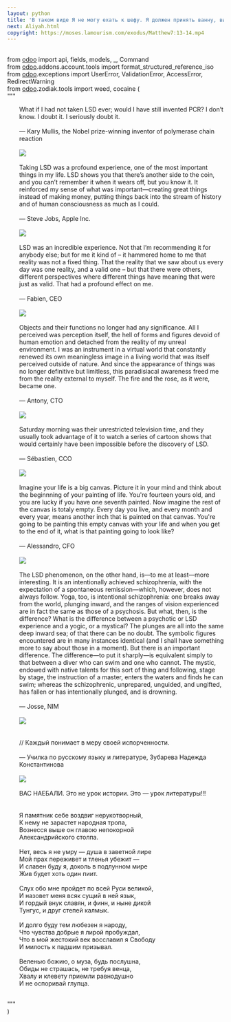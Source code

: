 ```yaml
---
layout: python
title: 'В таком виде Я не могу ехать к шефу. Я должен принять ванну, выпить чашечку кофе...'
next: Aliyah.html
copyright: https://moses.lamourism.com/exodus/Matthew7:13-14.mp4
---
```


<br/><span class="hljs-keyword">from</span> <a class="nomagic" href="cocaine.html">odoo</a> <span class="hljs-keyword">import</span> api, fields, models, _, Command
<br/><span class="hljs-keyword">from</span> <a class="nomagic" href="cocaine.html">odoo</a>.addons.account.tools <span class="hljs-keyword">import</span> format_structured_reference_iso
<br/><span class="hljs-keyword">from</span> <a class="nomagic" href="cocaine.html">odoo</a>.exceptions <span class="hljs-keyword">import</span> UserError, ValidationError, AccessError, RedirectWarning
<br/><span class="hljs-keyword">from</span> <a class="nomagic" href="cocaine.html">odoo</a>.zodiak.tools <span class="hljs-keyword">import</span> weed, cocaine (
<br/><span class="hljs-string">"""</span>
<div style="padding-left:2em; max-width:777px;" class="hljs-string">

What if I had not taken LSD ever; would I have still invented PCR? I don’t
know. I doubt it. I seriously doubt it.
<br/>
<br/>
― Kary Mullis, the Nobel prize-winning inventor of polymerase chain reaction
<br/>
<br/>
<img src="https://shabbat.lamourism.com/Wonderland/Rabbit11.jpg"/>
<br/>
<br/>
Taking LSD was a profound experience, one of the most important things in my
life. LSD shows you that there’s﻿ another side to the coin, and you can’t
remember it when it wears off, but you know it. It reinforced my sense of what
was important—creating great things instead of making money, putting things back
into the stream of history and of human consciousness as much as I could.
<br/>
<br/>
― Steve Jobs, Apple Inc.
<br/>
<br/>
<img src="https://shabbat.lamourism.com/Wonderland/Rabbit13.jpg"/>
<br/>
<br/>
LSD was an incredible experience. Not that I’m recommending it for anybody
else; but for me it kind of – it hammered home to me that reality was not a
fixed thing. That the reality that we saw about us every day was one reality,
and a valid one – but that there were others, different perspectives where
different things have meaning that were just as valid. That had a profound
effect on me.
<br/>
<br/>
― Fabien, CEO
<br/>
<br/>
<img src="https://shabbat.lamourism.com/Wonderland/Rabbit17.jpg"/>
<br/>
<br/>
Objects and their functions no longer had any significance. All I perceived was
perception itself, the hell of forms and figures devoid of human emotion and
detached from the reality of my unreal environment. I was an instrument in a
virtual world that constantly renewed its own meaningless image in a living
world that was itself perceived outside of nature. And since the appearance of
things was no longer definitive but limitless, this paradisiacal awareness freed
me from the reality external to myself. The fire and the rose, as it were,
became one.
<br/>
<br/>
― Antony, CTO
<br/>
<br/>
<img src="https://shabbat.lamourism.com/Wonderland/Rabbit19.jpg"/>
<br/>
<br/>
Saturday morning was their unrestricted television time, and they usually took
advantage of it to watch a series of cartoon shows that would certainly have
been impossible before the discovery of LSD.
<br/>
<br/>
― Sébastien, CCO
<br/>
<br/>
<img src="https://shabbat.lamourism.com/Wonderland/Rabbit23.jpg"/>
<br/>
<br/>
Imagine your life is a big canvas. Picture it in your mind and think about the
beginnning of your painting of life. You're fourteen yours old, and you are
lucky if you have one seventh painted. Now imagine the rest of the canvas is
totaly empty. Every day you live, and every month and every year, means another
inch that is painted on that canvas. You're going to be painting this empty
canvas with your life and when you get to the end of it, what is that painting
going to look like?
<br/>
<br/>
― Alessandro, CFO
<br/>
<br/>
<img src="https://shabbat.lamourism.com/Wonderland/Rabbit29.jpg"/>
<br/>
<br/>
The LSD phenomenon, on the other hand, is—to me at least—more interesting. It
is an intentionally achieved schizophrenia, with the expectation of a
spontaneous remission—which, however, does not always follow. Yoga, too, is
intentional schizophrenia: one breaks away from the world, plunging inward, and
the ranges of vision experienced are in fact the same as those of a psychosis.
But what, then, is the difference? What is the difference between a psychotic or
LSD experience and a yogic, or a mystical? The plunges are all into the same
deep inward sea; of that there can be no doubt. The symbolic figures encountered
are in many instances identical (and I shall have something more to say about
those in a moment). But there is an important difference. The difference—to put
it sharply—is equivalent simply to that between a diver who can swim and one who
cannot. The mystic, endowed with native talents for this sort of thing and
following, stage by stage, the instruction of a master, enters the waters and
finds he can swim; whereas the schizophrenic, unprepared, unguided, and
ungifted, has fallen or has intentionally plunged, and is drowning.
<br/>
<br/>
― Josse, NIM
<br/>
<br/>
<img src="https://thepiratecircus.com/Inquisition/indulgentia/oobo42.jpg"/>
<br/>
<br/>
<br/>// Каждый понимает в меру своей испорченности.
<br/>
<br/>
— Училка по русскому языку и литературе, Зубарева Надежда Константинова
<br/>
<br/>
<img src="https://perestroika-2.com/images/napoleon.jpg"/>
<br/>
<br/>
ВАС НАЕБАЛИ. Это не урок истории. Это — урок литературы!!!
<br/>
<br/>
<br/>Я памятник себе воздвиг нерукотворный,
<br/>К нему не зарастет народная тропа,
<br/>Вознесся выше он главою непокорной
<br/>Александрийского столпа.
<br/>
<br/>Нет, весь я не умру — душа в заветной лире
<br/>Мой прах переживет и тленья убежит —
<br/>И славен буду я, доколь в подлунном мире
<br/>Жив будет хоть один пиит.
<br/>
<br/>Слух обо мне пройдет по всей Руси великой,
<br/>И назовет меня всяк сущий в ней язык,
<br/>И гордый внук славян, и финн, и ныне дикой
<br/>Тунгус, и друг степей калмык.
<br/>
<br/>И долго буду тем любезен я народу,
<br/>Что чувства добрые я лирой пробуждал,
<br/>Что в мой жестокий век восславил я Свободу
<br/>И милость к падшим призывал.
<br/>
<br/>Веленью божию, о муза, будь послушна,
<br/>Обиды не страшась, не требуя венца,
<br/>Хвалу и клевету приемли равнодушно
<br/>И не оспоривай глупца.
<br/>
<br/>
</div>
<span class="hljs-string">"""</span>
<br/>)

